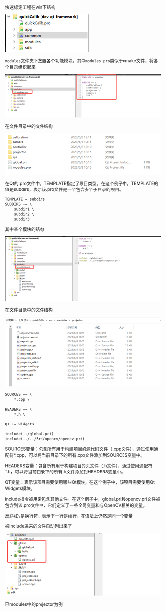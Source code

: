 快速标定工程在win下结构

![image-20230605152746644](快速标定工程在win下结构.assets/image-20230605152746644.png)

`modules`文件夹下放置各个功能模块，其中`modules.pro`类似于cmake文件，将各个目录组织起来

![image-20230608161752029](快速标定工程在win下结构.assets/image-20230608161752029.png)

在文件目录中的文件结构

![image-20230608161907402](快速标定工程在win下结构.assets/image-20230608161907402.png)

在Qt的.pro文件中，TEMPLATE指定了项目类型。在这个例子中，TEMPLATE的值是subdirs，表示该.pro文件是一个包含多个子目录的项目。

```
TEMPLATE = subdirs
SUBDIRS += \
    subdir1 \
    subdir2 \
    subdir3

```



其中某个模块的结构

![image-20230608163635382](快速标定工程在win下结构.assets/image-20230608163635382.png)



在文件目录中的文件结构

![image-20230608163721773](快速标定工程在win下结构.assets/image-20230608163721773.png)



```
SOURCES += \
    *.cpp \

HEADERS += \
    *.h \

QT += widgets

include(../global.pri)
include(../../3rd/opencv/opencv.pri)
```

SOURCES变量：包含所有用于构建项目的源代码文件（.cpp文件），通过使用通配符*.cpp，可以将当前目录下的所有.cpp文件添加到SOURCES变量中。

HEADERS变量：包含所有用于构建项目的头文件（.h文件），通过使用通配符*.h，可以将当前目录下的所有.h文件添加到HEADERS变量中。

QT变量：表示该项目需要使用哪些Qt模块。在这个例子中，该项目需要使用Qt Widgets模块。

include指令被用来包含其他文件。在这个例子中，global.pri和opencv.pri文件被包含到该.pro文件中，它们定义了一些全局变量和与OpenCV相关的变量。

反斜杠`\`是换行符，表示下一行是续行，在语法上仍然是同一个变量



被include进来的文件自动列出来了

![image-20230608163839217](快速标定工程在win下结构.assets/image-20230608163839217.png)







已modules中的projector为例

